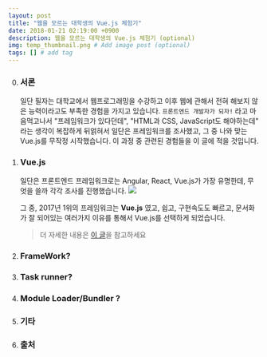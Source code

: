 ```yaml
---
layout: post
title: "웹을 모르는 대학생의 Vue.js 체험기"
date: 2018-01-21 02:19:00 +0900
description: 웹을 모르는 대학생의 Vue.js 체험기 (optional)
img: temp_thumbnail.png # Add image post (optional)
tags: [] # add tag
---
```


0. ### 서론

   일단 필자는 대학교에서 웹프로그래밍을 수강하고 이후 웹에 관해서 전혀 해보지 않은 능력이라고도 부족한 경험을 가지고 있습니다. `프론트엔드 개발자가 되자!` 라고 마음먹고나서 "프레임워크가 있다던데", "HTML과 CSS, JavaScript도 해야하는데" 라는 생각이 복잡하게 뒤얽혀서 일단은 프레임워크를 조사했고, 그 중 나와 맞는 Vue.js를 무작정 시작했습니다. 이 과정 중 관련된 경험들을 이 글에 적을 것입니다.

1. ### Vue.js

   일단은 프론트엔드 프레임워크로는 Angular, React, Vue.js가 가장 유명한데, 무엇을 쓸까 각각 조사를 진행했습니다.
   ![](https://i.imgur.com/nawN5zq.png)

   그 중,  2017년 1위의 프레임워크는 **Vue.js** 였고, 쉽고, 구현속도도 빠르고, 문서화가 잘 되어있는 여러가지 이유를 통해서 Vue.js를 선택하게 되었습니다.

   > 더 자세한 내용은 [이 글](https://antaehyeon.github.io/%EC%9B%B9%EC%9D%84-%EB%AA%A8%EB%A5%B4%EB%8A%94-%EB%8C%80%ED%95%99%EC%83%9D%EC%9D%B4-%ED%94%84%EB%A0%88%EC%9E%84%EC%9B%8C%ED%81%AC%EB%A5%BC-%EC%84%A0%ED%83%9D%ED%95%98%EA%B8%B0%EA%B9%8C%EC%A7%80/)을 참고하세요

2. ### FrameWork?

3. ### Task runner?

4. ### Module Loader/Bundler ?

5. ### 기타

6. ### 출처


